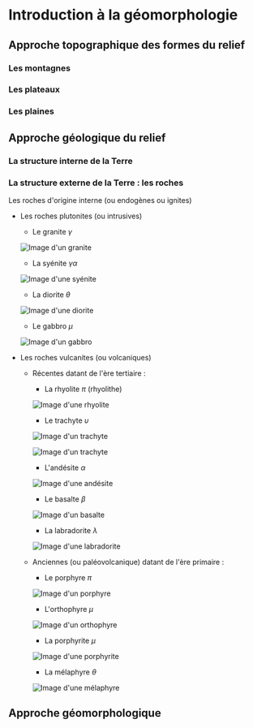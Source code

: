 # Introduction à la géomorphologie

## Approche topographique des formes du relief

### Les montagnes

### Les plateaux

### Les plaines

## Approche géologique du relief

### La structure interne de la Terre

### La structure externe de la Terre : les roches

Les roches d'origine interne (ou endogènes ou ignites)
- Les roches plutonites (ou intrusives)
    - Le granite $\gamma$

    ![Image d'un granite](./Roches-magmatiques/granite-igneous-rock-dirk-wiersma.jpg "Le granite")

    - La syénite $\gamma\alpha$

    ![Image d'une syénite](./Roches-magmatiques/Wikipedia-Syenite.jpg "La syénite")

    - La diorite $\theta$

    ![Image d'une diorite](./Roches-magmatiques/Wikipedia-Diorite.jpg "La diorite")

    - Le gabbro $\mu$

    ![Image d'un gabbro](./Roches-magmatiques/Wikipedia-Gabro.jpg "Le gabbro")

- Les roches vulcanites (ou volcaniques)
    - Récentes datant de l'ère tertiaire :
        - La rhyolite $\pi$ (rhyolithe)

        ![Image d'une rhyolite](./Roches-magmatiques/Wikipedia-Rhyolite.jpg "La rhyolite")

        - Le trachyte $\upsilon$

        ![Image d'un trachyte](./Roches-magmatiques/Wikipedia-Trachyte-1.jpg "Le trachyte")

        ![Image d'un trachyte](./Roches-magmatiques/Wikipedia-Trachyte-2.jpg "Le trachyte")

        - L'andésite $\alpha$

        ![Image d'une andésite](./Roches-magmatiques/Wikipedia-Andesite.jpg "L'andésite")

        - Le basalte $\beta$

        ![Image d'un basalte](./Roches-magmatiques/Wikipedia-Basalte.jpg "Le basalte")

        - La labradorite $\lambda$

        ![Image d'une labradorite](./Roches-magmatiques/Wikipedia-Labradorite.jpg "La labradorite")

    - Anciennes (ou paléovolcanique) datant de l'ère primaire :
        - Le porphyre $\pi$

        ![Image d'un porphyre](./Roches-magmatiques/Porphyre.jpg "Le porphyre")

        - L'orthophyre $\mu$

        ![Image d'un orthophyre](./Roches-magmatiques/Orthophyres.jpg "L'orthophyre")

        - La porphyrite $\mu$

        ![Image d'une porphyrite](./Roches-magmatiques/Orthophyres.jpg "La porphyrite")

        - La mélaphyre $\theta$

        ![Image d'une mélaphyre](./Roches-magmatiques/Wikipedia-Melaphyre.jpg "La mélaphyre")





## Approche géomorphologique
